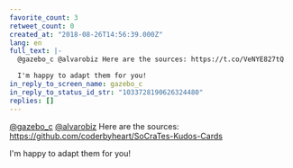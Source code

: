 ```yaml
---
favorite_count: 3
retweet_count: 0
created_at: "2018-08-26T14:56:39.000Z"
lang: en
full_text: |-
  @gazebo_c @alvarobiz Here are the sources: https://t.co/VeNYE827tQ

  I'm happy to adapt them for you!
in_reply_to_screen_name: gazebo_c
in_reply_to_status_id_str: "1033728190626324480"
replies: []
---
```


[@gazebo_c](https://twitter.com/gazebo_c)
[@alvarobiz](https://twitter.com/alvarobiz) Here are the sources:
<https://github.com/coderbyheart/SoCraTes-Kudos-Cards>

I'm happy to adapt them for you!
